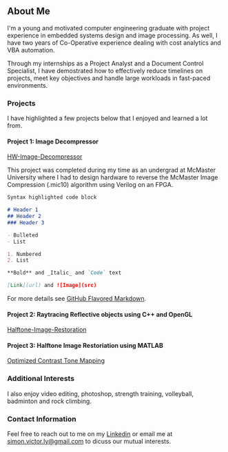 ## About Me
I'm a young and motivated computer engineering graduate with project experience in embedded systems design and image processing. As well, I have two years of Co-Operative experience dealing with cost analytics and VBA automation.

Through my internships as a Project Analyst and a Document Control Specialist, I have demostrated how to effectively reduce timelines on projects, meet key objectives and handle large workloads in fast-paced environments. 

### Projects
I have highlighted a few projects below that I enjoyed and learned a lot from.

#### Project 1: Image Decompressor
[HW-Image-Decompressor](https://github.com/SimonVictorLy/HW-Image-Decompressor)

This project was completed during my time as an undergrad at McMaster University where I had to design hardware to reverse the McMaster Image Compression (.mic10) algorithm using Verilog on an FPGA.

```markdown
Syntax highlighted code block

# Header 1
## Header 2
### Header 3

- Bulleted
- List

1. Numbered
2. List

**Bold** and _Italic_ and `Code` text

[Link](url) and ![Image](src)
```

For more details see [GitHub Flavored Markdown](https://guides.github.com/features/mastering-markdown/).

#### Project 2: Raytracing Reflective objects using C++ and OpenGL
[Halftone-Image-Restoration](https://github.com/SimonVictorLy/Halftone-Image-Restoration)
#### Project 3: Halftone Image Restoriation using MATLAB
[Optimized Contrast Tone Mapping](https://github.com/SimonVictorLy/OCTM-Project)
### Additional Interests

I also enjoy video editing, photoshop, strength training, volleyball, badminton and rock climbing.

### Contact Information

Feel free to reach out to me on my [Linkedin](https://www.linkedin.com/in/simon-v-ly/) or email me at simon.victor.ly@gmail.com to dicuss our mutual interests.
